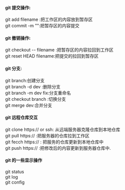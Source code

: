 #### git 提交操作:  
git add filename :把工作区的内容放到暂存区  
git commit -m "":把暂存区的内容提交  
#### git 撤销操作:  
git checkout -- filename :把暂存区的内容拉回到工作区  
git reset HEAD filename:把提交的拉回到暂存区  
#### git 分支:  
git branch:创建分支  
git branch -d dev :删除分支  
git branch -m dev fix:分支重命名  
git checkout branch :切换分支  
git merge dev:合并分支  
#### git 远程仓库交互  
git clone https://  or ssh:  从远端服务器克隆仓库到本地仓库  
git pull  https://    :把服务器的仓库拉到工作区  
git fecch https://    : 把服务的仓库更新到本地仓库中  
git push https://    :把修改后的内容更新到服务器仓库中.  
#### git 的一些显示操作    
git status  
git log  
git config  

